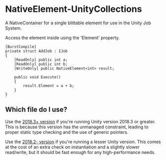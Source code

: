 # NativeElement-UnityCollections
A NativeContainer for a single blittable element for use in the Unity Job System.

Access the element inside using the 'Element' property.

    [BurstCompile]
    private struct AddJob : IJob
    {
        [ReadOnly] public int a;
        [ReadOnly] public int b;
        [WriteOnly] public NativeElement<int> result;

        public void Execute()
        {
            result.Element = a + b;
        }
    }

## Which file do I use?
Use the [2018.3+ version](https://github.com/Tom01098/NativeElement-UnityCollections/blob/master/NativeElement-2018.3%2B.cs) if you're running Unity version 2018.3 or greater. This is because this version has the unmanaged constraint, leading to proper static type checking and the use of generic pointers.

Use the [2018.2- version](https://github.com/Tom01098/NativeElement-UnityCollections/blob/master/NativeElement-2018.2-.cs) if you're running a lesser Unity version. This comes at the cost of an extra check on instantiation and a slightly slower read/write, but it should  be fast enough for any high-performance needs.
